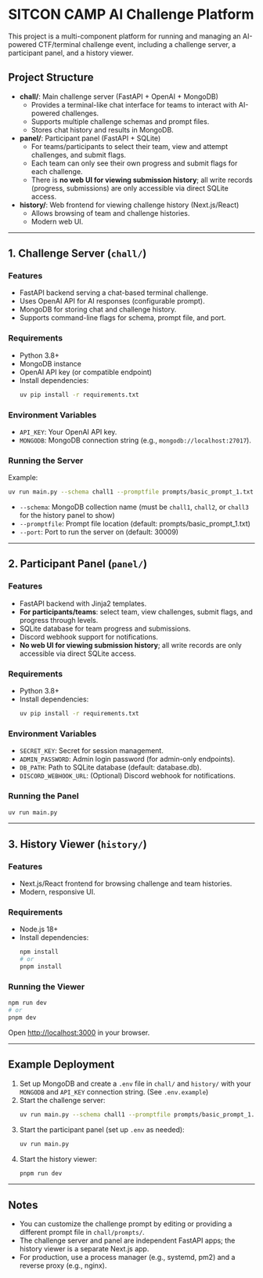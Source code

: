 # SITCON CAMP AI Challenge Platform

This project is a multi-component platform for running and managing an AI-powered CTF/terminal challenge event, including a challenge server, a participant panel, and a history viewer.

## Project Structure

- **chall/**: Main challenge server (FastAPI + OpenAI + MongoDB)
  - Provides a terminal-like chat interface for teams to interact with AI-powered challenges.
  - Supports multiple challenge schemas and prompt files.
  - Stores chat history and results in MongoDB.
- **panel/**: Participant panel (FastAPI + SQLite)
  - For teams/participants to select their team, view and attempt challenges, and submit flags.
  - Each team can only see their own progress and submit flags for each challenge.
  - There is **no web UI for viewing submission history**; all write records (progress, submissions) are only accessible via direct SQLite access.
- **history/**: Web frontend for viewing challenge history (Next.js/React)
  - Allows browsing of team and challenge histories.
  - Modern web UI.

---

## 1. Challenge Server (`chall/`)

### Features

- FastAPI backend serving a chat-based terminal challenge.
- Uses OpenAI API for AI responses (configurable prompt).
- MongoDB for storing chat and challenge history.
- Supports command-line flags for schema, prompt file, and port.

### Requirements

- Python 3.8+
- MongoDB instance
- OpenAI API key (or compatible endpoint)
- Install dependencies:
  ```bash
  uv pip install -r requirements.txt
  ```

### Environment Variables

- `API_KEY`: Your OpenAI API key.
- `MONGODB`: MongoDB connection string (e.g., `mongodb://localhost:27017`).

### Running the Server

Example:
```bash
uv run main.py --schema chall1 --promptfile prompts/basic_prompt_1.txt --port 30007
```

- `--schema`: MongoDB collection name (must be `chall1`, `chall2`, or `chall3` for the history panel to show)
- `--promptfile`: Prompt file location (default: prompts/basic_prompt_1.txt)
- `--port`: Port to run the server on (default: 30009)

---

## 2. Participant Panel (`panel/`)

### Features

- FastAPI backend with Jinja2 templates.
- **For participants/teams**: select team, view challenges, submit flags, and progress through levels.
- SQLite database for team progress and submissions.
- Discord webhook support for notifications.
- **No web UI for viewing submission history**; all write records are only accessible via direct SQLite access.

### Requirements

- Python 3.8+
- Install dependencies:
  ```bash
  uv pip install -r requirements.txt
  ```

### Environment Variables

- `SECRET_KEY`: Secret for session management.
- `ADMIN_PASSWORD`: Admin login password (for admin-only endpoints).
- `DB_PATH`: Path to SQLite database (default: database.db).
- `DISCORD_WEBHOOK_URL`: (Optional) Discord webhook for notifications.

### Running the Panel

```bash
uv run main.py
```

---

## 3. History Viewer (`history/`)

### Features

- Next.js/React frontend for browsing challenge and team histories.
- Modern, responsive UI.

### Requirements

- Node.js 18+
- Install dependencies:
  ```bash
  npm install
  # or
  pnpm install
  ```

### Running the Viewer

```bash
npm run dev
# or
pnpm dev
```

Open [http://localhost:3000](http://localhost:3000) in your browser.

---

## Example Deployment

1. Set up MongoDB and create a `.env` file in `chall/` and `history/` with your `MONGODB` and `API_KEY` connection string. (See `.env.example`)
2. Start the challenge server:
   ```bash
   uv run main.py --schema chall1 --promptfile prompts/basic_prompt_1.txt --port 30007
   ```
3. Start the participant panel (set up `.env` as needed):
   ```bash
   uv run main.py
   ```
4. Start the history viewer:
   ```bash
   pnpm run dev
   ```

---

## Notes

- You can customize the challenge prompt by editing or providing a different prompt file in `chall/prompts/`.
- The challenge server and panel are independent FastAPI apps; the history viewer is a separate Next.js app.
- For production, use a process manager (e.g., systemd, pm2) and a reverse proxy (e.g., nginx).
